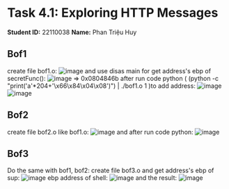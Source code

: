 # Task 4.1: Exploring HTTP Messages

**Student ID:** 22110038
**Name:** Phan Triệu Huy 

## Bof1
create file bof1.o:
![image](https://github.com/user-attachments/assets/5a369e7a-5ba9-4813-b01a-41db13fe3b13)
and use disas main for get address's ebp of secretFunc():
![image](https://github.com/user-attachments/assets/c42ca2c6-3a02-46fa-9851-2fb81f316fa0)
=> 0x0804846b
after run code python ( (python -c "print('a'*204+'\x66\x84\x04\x08')") | ./bof1.o 1 )to add address:
![image](https://github.com/user-attachments/assets/fe7f508e-3276-4933-8046-51a3c5590c23)
![image](https://github.com/user-attachments/assets/666bb1c2-9742-4b80-8854-af6c4dadf66c)
## Bof2
create file bof2.o like bof1.o:
![image](https://github.com/user-attachments/assets/be5ffa0d-df7a-49e0-89ee-301d01dfe95a)
and after run code python:
![image](https://github.com/user-attachments/assets/2e0e2e89-0377-4487-9784-e6a2c567c6f3)

## Bof3
Do the same with bof1, bof2:
create file bof3.o and get address's ebp of sup:
![image](https://github.com/user-attachments/assets/8d45503a-a010-463e-a190-02ba22a30dd6)
ebp address of shell:
![image](https://github.com/user-attachments/assets/72fe05e0-92f9-4a15-b922-57388346f5ae)
and the result:
![image](https://github.com/user-attachments/assets/65319b2b-715b-4e0c-af9c-10622cf33494)










